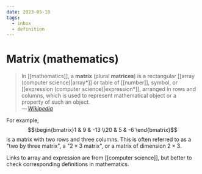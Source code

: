 ```yaml
---
date: 2023-05-18
tags:
  - inbox
  - definition
---
```


# Matrix (mathematics)

> In [[mathematics]], a **matrix** (plural **matrices**) is a rectangular
> [[array (computer science)|array*]] or table of [[number]], symbol, or
> [[expression (computer science)|expression*]], arranged in rows and columns,
> which is used to represent mathematical object or a property of such an
> object.\
> —&thinsp;<cite>[Wikipedia](<https://en.wikipedia.org/wiki/Matrix_(mathematics)>)</cite>

For example, $$\begin{bmatrix}1 & 9 & -13 \\20 & 5 & -6 \end{bmatrix}$$
is a matrix with two rows and three columns. This is often referred to as a
"two by three matrix", a "$2\times 3$ matrix", or a matrix of dimension
$2\times 3$.

Links to array and expression are from [[computer science]], but better to check
corresponding definitions in mathematics.
